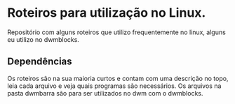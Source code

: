 # Roteiros para utilização no Linux.

Repositório com alguns roteiros que utilizo frequentemente no linux, alguns eu utilizo no dwmblocks.

## Dependências

Os roteiros são na sua maioria curtos e contam com uma descrição no topo, leia cada arquivo e veja quais programas são necessários. Os arquivos na pasta dwmbarra são para ser utilizados no dwm com o dwmblocks.
